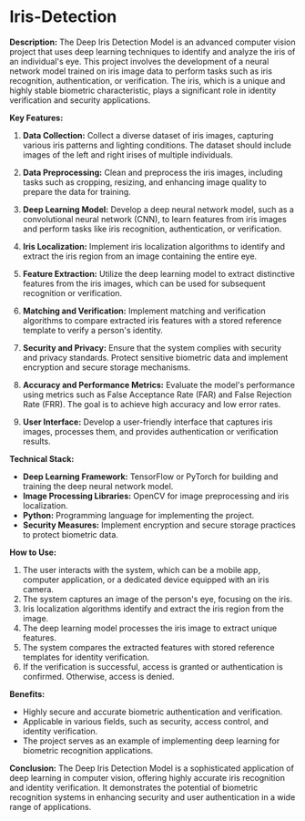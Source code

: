 # Iris-Detection

**Description:**
The Deep Iris Detection Model is an advanced computer vision project that uses deep learning techniques to identify and analyze the iris of an individual's eye. This project involves the development of a neural network model trained on iris image data to perform tasks such as iris recognition, authentication, or verification. The iris, which is a unique and highly stable biometric characteristic, plays a significant role in identity verification and security applications.

**Key Features:**

1. **Data Collection:** Collect a diverse dataset of iris images, capturing various iris patterns and lighting conditions. The dataset should include images of the left and right irises of multiple individuals.

2. **Data Preprocessing:** Clean and preprocess the iris images, including tasks such as cropping, resizing, and enhancing image quality to prepare the data for training.

3. **Deep Learning Model:** Develop a deep neural network model, such as a convolutional neural network (CNN), to learn features from iris images and perform tasks like iris recognition, authentication, or verification.

4. **Iris Localization:** Implement iris localization algorithms to identify and extract the iris region from an image containing the entire eye.

5. **Feature Extraction:** Utilize the deep learning model to extract distinctive features from the iris images, which can be used for subsequent recognition or verification.

6. **Matching and Verification:** Implement matching and verification algorithms to compare extracted iris features with a stored reference template to verify a person's identity.

7. **Security and Privacy:** Ensure that the system complies with security and privacy standards. Protect sensitive biometric data and implement encryption and secure storage mechanisms.

8. **Accuracy and Performance Metrics:** Evaluate the model's performance using metrics such as False Acceptance Rate (FAR) and False Rejection Rate (FRR). The goal is to achieve high accuracy and low error rates.

9. **User Interface:** Develop a user-friendly interface that captures iris images, processes them, and provides authentication or verification results.

**Technical Stack:**
- **Deep Learning Framework:** TensorFlow or PyTorch for building and training the deep neural network model.
- **Image Processing Libraries:** OpenCV for image preprocessing and iris localization.
- **Python:** Programming language for implementing the project.
- **Security Measures:** Implement encryption and secure storage practices to protect biometric data.

**How to Use:**
1. The user interacts with the system, which can be a mobile app, computer application, or a dedicated device equipped with an iris camera.
2. The system captures an image of the person's eye, focusing on the iris.
3. Iris localization algorithms identify and extract the iris region from the image.
4. The deep learning model processes the iris image to extract unique features.
5. The system compares the extracted features with stored reference templates for identity verification.
6. If the verification is successful, access is granted or authentication is confirmed. Otherwise, access is denied.

**Benefits:**
- Highly secure and accurate biometric authentication and verification.
- Applicable in various fields, such as security, access control, and identity verification.
- The project serves as an example of implementing deep learning for biometric recognition applications.

**Conclusion:**
The Deep Iris Detection Model is a sophisticated application of deep learning in computer vision, offering highly accurate iris recognition and identity verification. It demonstrates the potential of biometric recognition systems in enhancing security and user authentication in a wide range of applications.
